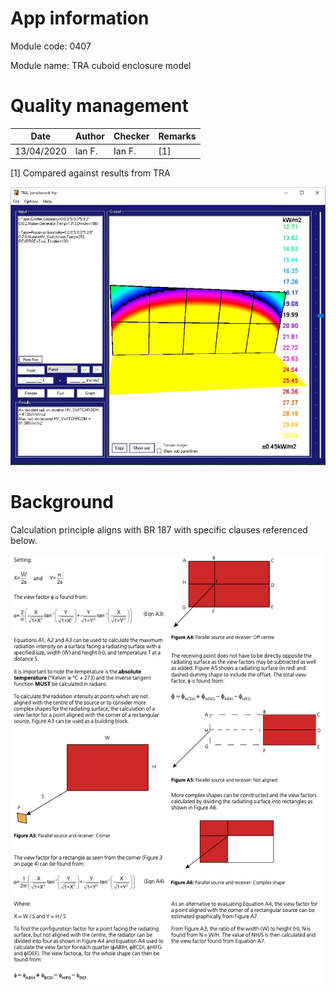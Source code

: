 # App information

Module code: 0407

Module name: TRA cuboid enclosure model

# Quality management

| Date       | Author | Checker | Remarks |
| ---------- | ------ | ------- | ------- |
| 13/04/2020 | Ian F. | Ian F.  | [1] |

[1] Compared against results from TRA

![tra results](0407.assets/image-20200408115146135.png)

# Background

Calculation principle aligns with BR 187 with specific clauses referenced below.

![p34](0403.assets/p34.png)
